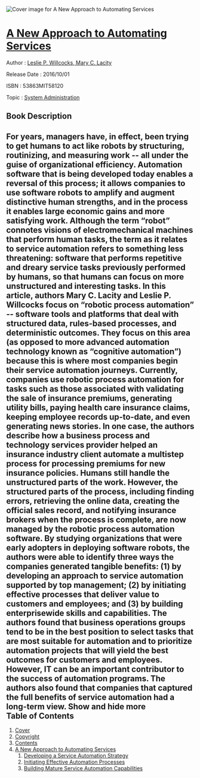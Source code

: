 ![Cover image for A New Approach to Automating Services](https://imgdetail.ebookreading.net/cover/cover/system_admin/EB53863MIT58120.jpg)

[A New Approach to Automating Services](https://ebookreading.net/view/book/A+New+Approach+to+Automating+Services-EB53863MIT58120_1.html "A New Approach to Automating Services")
====================================================================================================================

Author : [Leslie P. Willcocks](https://ebookreading.net/search/author/Leslie+P.+Willcocks),[ Mary C. Lacity](https://ebookreading.net/search/author/+Mary+C.+Lacity)

Release Date : 2016/10/01

ISBN : 53863MIT58120

Topic : [System Administration](https://ebookreading.net/search/category/system-administration)

Book Description
-----------------

 For years, managers have, in effect, been trying to get humans to act like robots by structuring, routinizing, and measuring work -- all under the guise of organizational efficiency. Automation software that is being developed today enables a reversal of this process; it allows companies to use software robots to amplify and augment distinctive human strengths, and in the process it enables large economic gains and more satisfying work.  Although the term &#8220;robot&#8221; connotes visions of electromechanical machines that perform human tasks, the term as it relates to service automation refers to something less threatening: software that performs repetitive and dreary service tasks previously performed by humans, so that humans can focus on more unstructured and interesting tasks.  In this article, authors Mary C. Lacity and Leslie P. Willcocks focus on &#8220;robotic process automation&#8221; -- software tools and platforms that deal with structured data, rules-based processes, and deterministic outcomes. They focus on this area (as opposed to more advanced automation technology known as &#8220;cognitive automation&#8221;) because this is where most companies begin their service automation journeys. Currently, companies use robotic process automation for tasks such as those associated with validating the sale of insurance premiums, generating utility bills, paying health care insurance claims, keeping employee records up-to-date, and even generating news stories.  In one case, the authors describe how a business process and technology services provider helped an insurance industry client automate a multistep process for processing premiums for new insurance policies. Humans still handle the unstructured parts of the work. However, the structured parts of the process, including finding errors, retrieving the online data, creating the official sales record, and notifying insurance brokers when the process is complete, are now managed by the robotic process automation software.  By studying organizations that were early adopters in deploying software robots, the authors were able to identify three ways the companies generated tangible benefits: (1) by developing an approach to service automation supported by top management; (2) by initiating effective processes that deliver value to customers and employees; and (3) by building enterprisewide skills and capabilities. The authors found that business operations groups tend to be in the best position to select tasks that are most suitable for automation and to prioritize automation projects that will yield the best outcomes for customers and employees. However, IT can be an important contributor to the success of automation programs. The authors also found that companies that captured the full benefits of service automation had a long-term view.        Show and hide more                
Table of Contents
-----------------

1. [Cover](https://ebookreading.net/view/book/A+New+Approach+to+Automating+Services-EB53863MIT58120_1.html)
1. [Copyright](https://ebookreading.net/view/book/A+New+Approach+to+Automating+Services-EB53863MIT58120_4.html)
1. [Contents](https://ebookreading.net/view/book/A+New+Approach+to+Automating+Services-EB53863MIT58120_2.html)
1. [A New Approach to Automating Services](https://ebookreading.net/view/book/A+New+Approach+to+Automating+Services-EB53863MIT58120_3.html#h1-1)
    1. [Developing a Service Automation Strategy](https://ebookreading.net/view/book/A+New+Approach+to+Automating+Services-EB53863MIT58120_3.html#h1-2)
    1. [Initiating Effective Automation Processes](https://ebookreading.net/view/book/A+New+Approach+to+Automating+Services-EB53863MIT58120_3.html#h1-3)
    1. [Building Mature Service Automation Capabilities](https://ebookreading.net/view/book/A+New+Approach+to+Automating+Services-EB53863MIT58120_3.html#h1-4)
